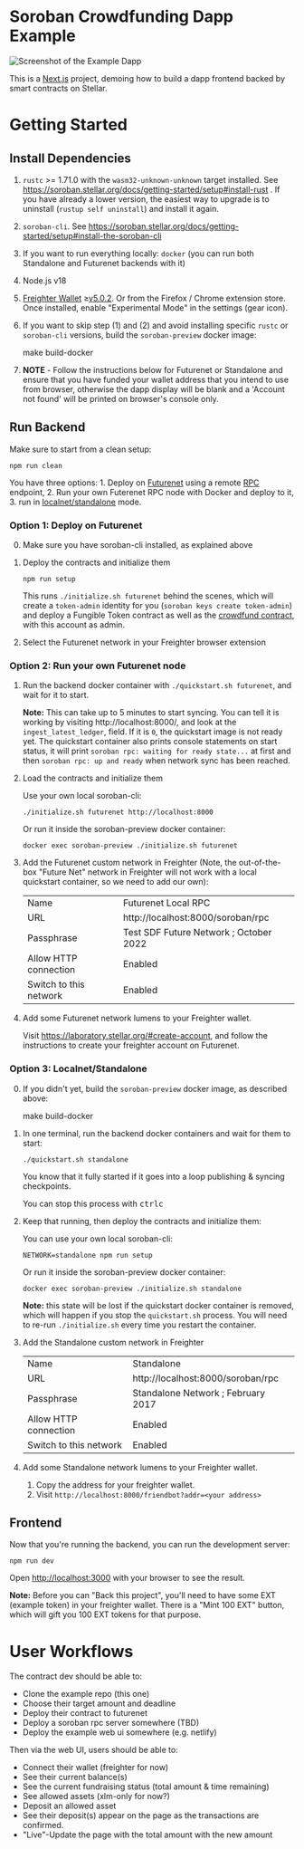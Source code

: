 # Soroban Crowdfunding Dapp Example

![Screenshot of the Example Dapp](screenshot.png)

This is a [Next.js](https://nextjs.org/) project, demoing how to build a dapp frontend
backed by smart contracts on Stellar.

# Getting Started

## Install Dependencies

1. `rustc` >= 1.71.0 with the `wasm32-unknown-unknown` target installed. See https://soroban.stellar.org/docs/getting-started/setup#install-rust . If you have already a lower version, the easiest way to upgrade is to uninstall (`rustup self uninstall`) and install it again.
2. `soroban-cli`. See https://soroban.stellar.org/docs/getting-started/setup#install-the-soroban-cli
3. If you want to run everything locally: `docker` (you can run both Standalone and Futurenet backends with it)
4. Node.js v18
5. [Freighter Wallet](https://www.freighter.app/) ≥[v5.0.2](https://github.com/stellar/freighter/releases/tag/2.9.1). Or from the Firefox / Chrome extension store. Once installed, enable "Experimental Mode" in the settings (gear icon).
6. If you want to skip step (1) and (2) and avoid installing specific `rustc` or `soroban-cli` versions, build the `soroban-preview` docker image:

   make build-docker

7. **NOTE** - Follow the instructions below for Futurenet or Standalone and ensure that you have funded your wallet address that you intend to use from browser, otherwise the dapp display will be blank and a 'Account not found' will be printed on browser's console only.

## Run Backend

Make sure to start from a clean setup:

```
npm run clean
```

You have three options: 1. Deploy on [Futurenet](https://soroban.stellar.org/docs/getting-started/deploy-to-futurenet) using a remote [RPC](https://soroban.stellar.org/docs/getting-started/run-rpc) endpoint, 2. Run your own Futerenet RPC node with Docker and deploy to it, 3. run in [localnet/standalone](https://soroban.stellar.org/docs/getting-started/deploy-to-a-local-network) mode.

### Option 1: Deploy on Futurenet

0.  Make sure you have soroban-cli installed, as explained above

1.  Deploy the contracts and initialize them

        npm run setup

    This runs `./initialize.sh futurenet` behind the scenes, which will create a `token-admin` identity for you (`soroban keys create token-admin`) and deploy a Fungible Token contract as well as the [crowdfund contract](./contracts/crowdfund), with this account as admin.

2.  Select the Futurenet network in your Freighter browser extension

### Option 2: Run your own Futurenet node

1.  Run the backend docker container with `./quickstart.sh futurenet`, and wait for it to start.

    **Note:** This can take up to 5 minutes to start syncing. You can tell it is
    working by visiting http://localhost:8000/, and look at the
    `ingest_latest_ledger`, field. If it is `0`, the quickstart image is not ready yet. The quickstart container also prints console statements on start status, it will print `soroban rpc: waiting for ready state...` at first and then `soroban rpc: up and ready` when network sync has been reached.

2.  Load the contracts and initialize them

    Use your own local soroban-cli:

        ./initialize.sh futurenet http://localhost:8000

    Or run it inside the soroban-preview docker container:

        docker exec soroban-preview ./initialize.sh futurenet

3.  Add the Futurenet custom network in Freighter (Note, the out-of-the-box
    "Future Net" network in Freighter will not work with a local quickstart
    container, so we need to add our own):

    |                        |                                        |
    | ---------------------- | -------------------------------------- |
    | Name                   | Futurenet Local RPC                    |
    | URL                    | http://localhost:8000/soroban/rpc      |
    | Passphrase             | Test SDF Future Network ; October 2022 |
    | Allow HTTP connection  | Enabled                                |
    | Switch to this network | Enabled                                |

4.  Add some Futurenet network lumens to your Freighter wallet.

    Visit https://laboratory.stellar.org/#create-account, and follow the instructions to create your freighter account on Futurenet.

### Option 3: Localnet/Standalone

0.  If you didn't yet, build the `soroban-preview` docker image, as described above:

    make build-docker

1.  In one terminal, run the backend docker containers and wait for them to start:

        ./quickstart.sh standalone

    You know that it fully started if it goes into a loop publishing & syncing checkpoints.

    You can stop this process with <kbd>ctrl</kbd><kbd>c</kbd>

2.  Keep that running, then deploy the contracts and initialize them:

    You can use your own local soroban-cli:

        NETWORK=standalone npm run setup

    Or run it inside the soroban-preview docker container:

        docker exec soroban-preview ./initialize.sh standalone

    **Note:** this state will be lost if the quickstart docker container is removed, which will happen if you stop the `quickstart.sh` process. You will need to re-run `./initialize.sh` every time you restart the container.

3.  Add the Standalone custom network in Freighter

    |                        |                                    |
    | ---------------------- | ---------------------------------- |
    | Name                   | Standalone                         |
    | URL                    | http://localhost:8000/soroban/rpc  |
    | Passphrase             | Standalone Network ; February 2017 |
    | Allow HTTP connection  | Enabled                            |
    | Switch to this network | Enabled                            |

4.  Add some Standalone network lumens to your Freighter wallet.

    1. Copy the address for your freighter wallet.
    2. Visit `http://localhost:8000/friendbot?addr=<your address>`

## Frontend

Now that you're running the backend, you can run the development server:

    npm run dev

Open [http://localhost:3000](http://localhost:3000) with your browser to see the result.

**Note:** Before you can "Back this project", you'll need to have some EXT (example
token) in your freighter wallet. There is a "Mint 100 EXT" button, which will
gift you 100 EXT tokens for that purpose.

# User Workflows

The contract dev should be able to:

- Clone the example repo (this one)
- Choose their target amount and deadline
- Deploy their contract to futurenet
- Deploy a soroban rpc server somewhere (TBD)
- Deploy the example web ui somewhere (e.g. netlify)

Then via the web UI, users should be able to:

- Connect their wallet (freighter for now)
- See their current balance(s)
- See the current fundraising status (total amount & time remaining)
- See allowed assets (xlm-only for now?)
- Deposit an allowed asset
- See their deposit(s) appear on the page as the transactions are confirmed.
- "Live"-Update the page with the total amount with the new amount
